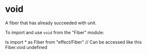 # void

A fiber that has already succeeded with unit.

To import and use `void` from the "Fiber" module:

ts
import \* as Fiber from "effect/Fiber"
// Can be accessed like this
Fiber.void
undefined
